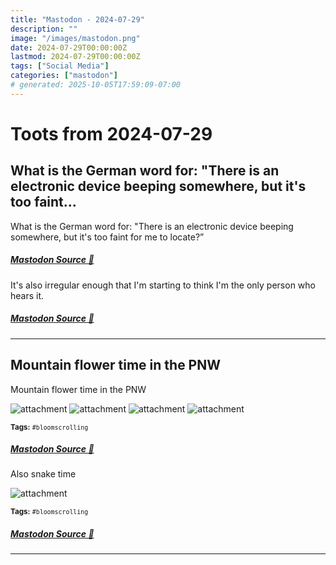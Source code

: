 ```yaml
---
title: "Mastodon - 2024-07-29"
description: ""
image: "/images/mastodon.png"
date: 2024-07-29T00:00:00Z
lastmod: 2024-07-29T00:00:00Z
tags: ["Social Media"]
categories: ["mastodon"]
# generated: 2025-10-05T17:59:09-07:00
---
```


# Toots from 2024-07-29

## What is the German word for: "There is an electronic device beeping somewhere, but it's too faint...

What is the German word for: "There is an electronic device beeping somewhere, but it's too faint for me to locate?”

##### [Mastodon Source 🐘](https://hachyderm.io/@mweagle/112872460288531063)

It's also irregular enough that I'm starting to think I'm the only person who hears it.

##### [Mastodon Source 🐘](https://hachyderm.io/@mweagle/112872513817402097)

---

## Mountain flower time in the PNW

Mountain flower time in the PNW

![attachment](/mastodon/media/53e46b6cf2d85fdf.jpeg)
![attachment](/mastodon/media/808e81b67f7f5728.jpeg)
![attachment](/mastodon/media/cb7115484570a619.jpeg)
![attachment](/mastodon/media/5e4e30eaf989afed.jpeg)

<small><b>Tags:</b> `#bloomscrolling`</small>

##### [Mastodon Source 🐘](https://hachyderm.io/@mweagle/112871116853615280)

Also snake time

![attachment](/mastodon/media/122828bdce7079e7.jpeg)

<small><b>Tags:</b> `#bloomscrolling`</small>

##### [Mastodon Source 🐘](https://hachyderm.io/@mweagle/112871141610492045)

---

